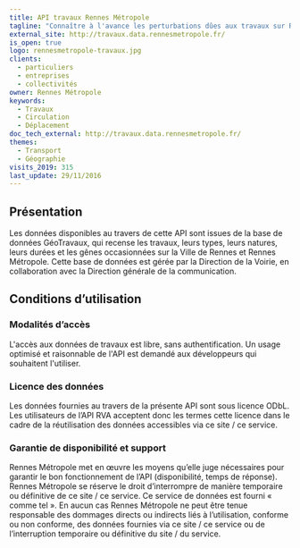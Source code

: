 ```yaml
---
title: API travaux Rennes Métropole
tagline: "Connaître à l'avance les perturbations dûes aux travaux sur Rennes Métropole"
external_site: http://travaux.data.rennesmetropole.fr/
is_open: true
logo: rennesmetropole-travaux.jpg
clients:
  - particuliers
  - entreprises
  - collectivités
owner: Rennes Métropole
keywords:
  - Travaux
  - Circulation
  - Déplacement
doc_tech_external: http://travaux.data.rennesmetropole.fr/
themes:
  - Transport
  - Géographie
visits_2019: 315
last_update: 29/11/2016
---
```


## Présentation

Les données disponibles au travers de cette API sont issues de la base de données GéoTravaux, qui recense les travaux, leurs types, leurs natures, leurs durées et les gênes occasionnées sur la Ville de Rennes et Rennes Métropole. Cette base de données est gérée par la Direction de la Voirie, en collaboration avec la Direction générale de la communication.

## Conditions d’utilisation

### Modalités d’accès

L'accès aux données de travaux est libre, sans authentification. Un usage optimisé et raisonnable de l'API est demandé aux développeurs qui souhaitent l'utiliser.

### Licence des données

Les données fournies au travers de la présente API sont sous licence ODbL.
Les utilisateurs de l’API RVA acceptent donc les termes cette licence dans le cadre de la réutilisation des données accessibles via ce site / ce service.

### Garantie de disponibilité et support

Rennes Métropole met en œuvre les moyens qu’elle juge nécessaires pour garantir le bon fonctionnement de l’API (disponibilité, temps de réponse). Rennes Métropole se réserve le droit d’interrompre de manière temporaire ou définitive de ce site / ce service.
Ce service de données est fourni « comme tel ». En aucun cas Rennes Métropole ne peut être tenue responsable des dommages directs ou indirects liés à l’utilisation, conforme ou non conforme, des données fournies via ce site / ce service ou de l’interruption temporaire ou définitive du site / du service.
